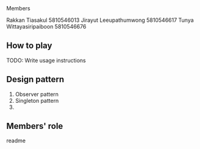 <snippet>
  <content><![CDATA[
# ${1:Battleship project}
This project is a part of Software Specification & Design lecture. Battleship is a multiplayer game. Players have to shoot the missle to the opponent's ship. If there's a player who can destroy all ships of the opponent, that player is a winner.

## Members
Rakkan Tiasakul 5810546013
Jirayut Leeupathumwong 5810546617
Tunya Wittayasiripaiboon 5810546676


## How to play
TODO: Write usage instructions


## Design pattern 
1. Observer pattern
2. Singleton pattern
3. 



## Members' role





</content>
  <tabTrigger>readme</tabTrigger>
</snippet>
